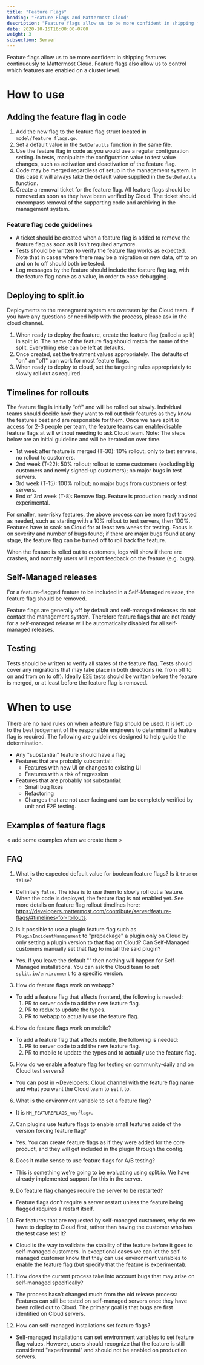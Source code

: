 ```yaml
---
title: "Feature Flags"
heading: "Feature Flags and Mattermost Cloud"
description: "Feature flags allow us to be more confident in shipping features continuously to Mattermost Cloud. Find out why."
date: 2020-10-15T16:00:00-0700
weight: 3
subsection: Server
---
```



Feature flags allow us to be more confident in shipping features continuously to Mattermost Cloud. Feature flags also allow us to control which features are enabled on a cluster level.

# How to use

## Adding the feature flag in code

1. Add the new flag to the feature flag struct located in `model/feature_flags.go`.
2. Set a default value in the `SetDefaults` function in the same file.
3. Use the feature flag in code as you would use a regular configuration setting. In tests, manipulate the configuration value to test value changes, such as activation and deactivation of the feature flag.
4. Code may be merged regardless of setup in the management system. In this case it will always take the default value supplied in the `SetDefaults` function.
5. Create a removal ticket for the feature flag. All feature flags should be removed as soon as they have been verified by Cloud. The ticket should encompass removal of the supporting code and archiving in the management system.

### Feature flag code guidelines

- A ticket should be created when a feature flag is added to remove the feature flag as soon as it isn't required anymore.
- Tests should be written to verify the feature flag works as expected. Note that in cases where there may be a migration or new data, off to on and on to off should both be tested.
- Log messages by the feature should include the feature flag tag, with the feature flag name as a value, in order to ease debugging.

## Deploying to split.io

Deployments to the managment system are overseen by the Cloud team. If you have any questions or need help with the process, please ask in the cloud channel.

1. When ready to deploy the feature, create the feature flag (called a split) in split.io. The name of the feature flag should match the name of the split. Everything else can be left at defaults.
2. Once created, set the treatment values appropriately. The defaults of "on" an "off" can work for most feature flags.
3. When ready to deploy to cloud, set the targeting rules appropriately to slowly roll out as required. 

## Timelines for rollouts

The feature flag is initially “off” and will be rolled out slowly. Individual teams should decide how they want to roll out their features as they know the features best and are responsible for them. Once we have split.io access for 2-3 people per team, the feature teams can enable/disable feature flags at will without needing to ask Cloud team. Note: The steps below are an initial guideline and will be iterated on over time.

 - 1st week after feature is merged (T-30): 10% rollout; only to test servers, no rollout to customers.
 - 2nd week (T-22): 50% rollout; rollout to some customers (excluding big customers and newly signed-up customers); no major bugs in test servers.
 - 3rd week (T-15): 100% rollout; no major bugs from customers or test servers. 
 - End of 3rd week (T-8): Remove flag. Feature is production ready and not experimental.

For smaller, non-risky features, the above process can be more fast tracked as needed, such as starting with a 10% rollout to test servers, then 100%.
Features have to soak on Cloud for at least two weeks for testing. Focus is on severity and number of bugs found; if there are major bugs found at any stage, the feature flag can be turned off to roll back the feature.

When the feature is rolled out to customers, logs will show if there are crashes, and normally users will report feedback on the feature (e.g. bugs).

## Self-Managed releases

For a feature-flagged feature to be included in a Self-Managed release, the feature flag should be removed.

Feature flags are generally off by default and self-managed releases do not contact the management system. Therefore feature flags that are not ready for a self-managed release will be automatically disabled for all self-managed releases.

## Testing

Tests should be written to verify all states of the feature flag. Tests should cover any migrations that may take place in both directions (ie. from off to on and from on to off). Ideally E2E tests should be written before the feature is merged, or at least before the feature flag is removed.

# When to use

There are no hard rules on when a feature flag should be used. It is left up to the best judgement of the responsible engineers to determine if a feature flag is required. The following are guidelines designed to help guide the determination.

- Any "substantial" feature should have a flag
- Features that are probably substantial:
    - Features with new UI or changes to existing UI
    - Features with a risk of regression
- Features that are probably not substantial:
    - Small bug fixes
    - Refactoring
    - Changes that are not user facing and can be completely verified by unit and E2E testing.

## Examples of feature flags

< add some examples when we create them >

## FAQ

1. What is the expected default value for boolean feature flags? Is it `true` or `false`?
 - Definitely `false`. The idea is to use them to slowly roll out a feature. When the code is deployed, the feature flag is not enabled yet. See more details on feature flag rollout timelines here: https://developers.mattermost.com/contribute/server/feature-flags/#timelines-for-rollouts.

2. Is it possible to use a plugin feature flag such as `PluginIncidentManagement` to "prepackage" a plugin only on Cloud by only setting a plugin version to that flag on Cloud? Can Self-Managed customers manually set that flag to install the said plugin?
 - Yes. If you leave the default "" then nothing will happen for Self-Managed installations. You can ask the Cloud team to set `split.io/environment` to a specific version.

3. How do feature flags work on webapp?
 - To add a feature flag that affects frontend, the following is needed: 
    1. PR to server code to add the new feature flag. 
    2. PR to redux to update the types. 
    3. PR to webapp to actually use the feature flag.

4. How do feature flags work on mobile?
 - To add a feature flag that affects mobile, the following is needed: 
    1. PR to server code to add the new feature flag. 
    2. PR to mobile to update the types and to actually use the feature flag.

5. How do we enable a feature flag for testing on community-daily and on Cloud test servers?
 - You can post in [~Developers: Cloud channel](https://community.mattermost.com/core/channels/cloud) with the feature flag name and what you want the Cloud team to set it to.

6. What is the environment variable to set a feature flag?
 - It is `MM_FEATUREFLAGS_<myflag>`.

7. Can plugins use feature flags to enable small features aside of the version forcing feature flag?
 - Yes. You can create feature flags as if they were added for the core product, and they will get included in the plugin through the config.

8. Does it make sense to use feature flags for A/B testing?
 - This is something we're going to be evaluating using split.io. We have already implemented support for this in the server.

9. Do feature flag changes require the server to be restarted?
 - Feature flags don’t require a server restart unless the feature being flagged requires a restart itself.

10. For features that are requested by self-managed customers, why do we have to deploy to Cloud first, rather than having the customer who has the test case test it?
 - Cloud is the way to validate the stability of the feature before it goes to self-managed customers. In exceptional cases we can let the self-managed customer know that they can use environment variables to enable the feature flag (but specify that the feature is experimental).

11. How does the current process take into account bugs that may arise on self-managed specifically?
 - The process hasn’t changed much from the old release process: Features can still be tested on self-managed servers once they have been rolled out to Cloud. The primary goal is that bugs are first identified on Cloud servers.

12. How can self-managed installations set feature flags?
 - Self-managed installations can set environment variables to set feature flag values. However, users should recognize that the feature is still considered "experimental" and should not be enabled on production servers.
 
